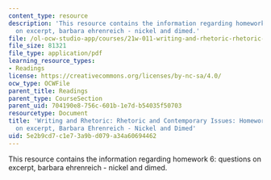 ```yaml
---
content_type: resource
description: 'This resource contains the information regarding homework 6: questions
  on excerpt, barbara ehrenreich - nickel and dimed.'
file: /ol-ocw-studio-app/courses/21w-011-writing-and-rhetoric-rhetoric-and-contemporary-issues-fall-2015/5e2b9cd7c1e73a9bd079a34a60694462_MIT21W_011F15_HW6.pdf
file_size: 81321
file_type: application/pdf
learning_resource_types:
- Readings
license: https://creativecommons.org/licenses/by-nc-sa/4.0/
ocw_type: OCWFile
parent_title: Readings
parent_type: CourseSection
parent_uid: 704190e8-756c-601b-1e7d-b54035f50703
resourcetype: Document
title: 'Writing and Rhetoric: Rhetoric and Contemporary Issues: Homework 6: Questions
  on excerpt, Barbara Ehrenreich - Nickel and Dimed'
uid: 5e2b9cd7-c1e7-3a9b-d079-a34a60694462
---
```

This resource contains the information regarding homework 6: questions on excerpt, barbara ehrenreich - nickel and dimed.